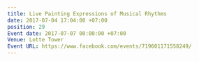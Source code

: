 ```yaml
---
title: Live Painting Expressions of Musical Rhythms
date: 2017-07-04 17:04:00 +07:00
position: 29
Event date: 2017-07-07 00:00:00 +07:00
Venue: Lotte Tower
Event URL: https://www.facebook.com/events/719601171558249/
---
```


